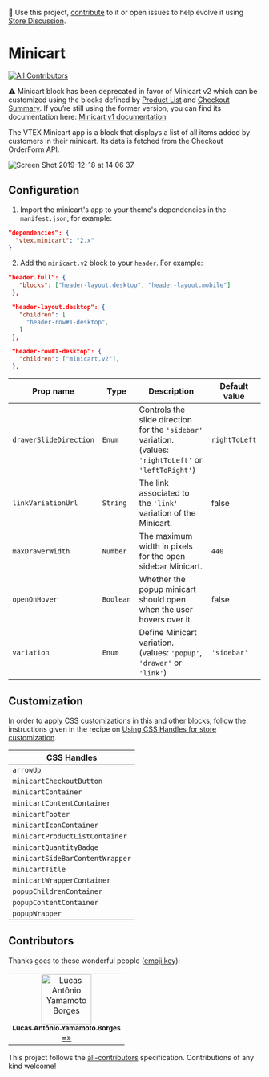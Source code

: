 📢 Use this project, [contribute](https://github.com/vtex-apps/minicart) to it or open issues to help evolve it using [Store Discussion](https://github.com/vtex-apps/store-discussion).

# Minicart

[![All Contributors](https://img.shields.io/badge/all_contributors-1-orange.svg?style=flat-square)](#contributors)

:warning: Minicart block has been deprecated in favor of Minicart v2 which can be customized using the blocks defined by [Product List](https://vtex.io/docs/app/vtex.product-list) and [Checkout Summary](https://vtex.io/docs/app/vtex.checkout-summary). If you’re still using the former version, you can find its documentation here: [Minicart v1 documentation](https://github.com/vtex-apps/minicart/blob/383d7bbd3295f06d1b5854a0add561a872e1515c/docs/README.md)

The VTEX Minicart app is a block that displays a list of all items added by customers in their minicart. Its data is fetched from the Checkout OrderForm API.

![Screen Shot 2019-12-18 at 14 06 37](https://user-images.githubusercontent.com/27777263/71111391-19d78b00-21a8-11ea-8e8a-bc6da29aecd6.png)

## Configuration

1. Import the minicart's app to your theme's dependencies in the `manifest.json`, for example:

```json
"dependencies": {
  "vtex.minicart": "2.x"
}
```

2. Add the `minicart.v2` block to your `header`. For example:

```json
"header.full": {
   "blocks": ["header-layout.desktop", "header-layout.mobile"]
 },

 "header-layout.desktop": {
   "children": [
     "header-row#1-desktop",
   ]
 },

 "header-row#1-desktop": {
   "children": ["minicart.v2"],
 },
```

| Prop name              | Type      | Description                                                                                              | Default value |
| ---------------------- | --------- | -------------------------------------------------------------------------------------------------------- | ------------- |
| `drawerSlideDirection` | `Enum`    | Controls the slide direction for the `'sidebar'` variation. (values: `'rightToLeft'` or `'leftToRight'`) | `rightToLeft` |
| `linkVariationUrl`     | `String`  | The link associated to the `'link'` variation of the Minicart.                                           | false         |
| `maxDrawerWidth`       | `Number`  | The maximum width in pixels for the open sidebar Minicart.                                               | `440`         |
| `openOnHover`          | `Boolean` | Whether the popup minicart should open when the user hovers over it.                                     | false         |
| `variation`            | `Enum`    | Define Minicart variation. (values: `'popup'`, `'drawer'` or `'link'`)                                   | `'sidebar'`   |

## Customization

In order to apply CSS customizations in this and other blocks, follow the instructions given in the recipe on [Using CSS Handles for store customization](https://vtex.io/docs/recipes/style/using-css-handles-for-store-customization).

| CSS Handles                     |
| ------------------------------- |
| `arrowUp`                       |
| `minicartCheckoutButton`        |
| `minicartContainer`             |
| `minicartContentContainer`      |
| `minicartFooter`                |
| `minicartIconContainer`         |
| `minicartProductListContainer`  |
| `minicartQuantityBadge`         |
| `minicartSideBarContentWrapper` |
| `minicartTitle`                 |
| `minicartWrapperContainer`      |
| `popupChildrenContainer`        |
| `popupContentContainer`         |
| `popupWrapper`                  |

## Contributors

Thanks goes to these wonderful people ([emoji key](https://allcontributors.org/docs/en/emoji-key)):

<!-- ALL-CONTRIBUTORS-LIST:START - Do not remove or modify this section -->
<!-- prettier-ignore -->
<table>
  <tr>
    <td align="center"><a href="https://github.com/lucasayb"><img src="https://avatars2.githubusercontent.com/u/17356081?v=4" width="100px;" alt="Lucas Antônio Yamamoto Borges"/><br /><sub><b>Lucas Antônio Yamamoto Borges</b></sub></a><br /><a href="https://github.com/vtex-apps/minicart/commits?author=lucasayb" title="Code">=»</a></td>
  </tr>
</table>

<!-- ALL-CONTRIBUTORS-LIST:END -->

This project follows the [all-contributors](https://github.com/all-contributors/all-contributors) specification. Contributions of any kind welcome!
